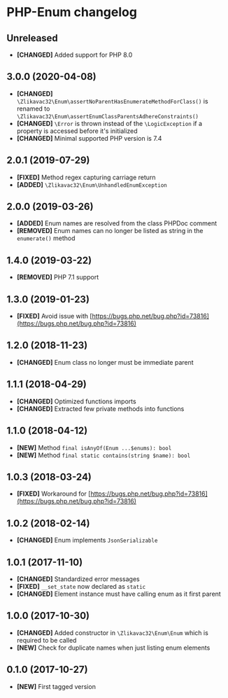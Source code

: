 # PHP-Enum changelog

## Unreleased

* **[CHANGED]** Added support for PHP 8.0

## 3.0.0 (2020-04-08)

* **[CHANGED]** `\Zlikavac32\Enum\assertNoParentHasEnumerateMethodForClass()` is renamed to `\Zlikavac32\Enum\assertEnumClassParentsAdhereConstraints()`
* **[CHANGED]** `\Error` is thrown instead of the `\LogicException` if a property is accessed before it's initialized
* **[CHANGED]** Minimal supported PHP version is 7.4

## 2.0.1 (2019-07-29)

* **[FIXED]** Method regex capturing carriage return
* **[ADDED]** `\Zlikavac32\Enum\UnhandledEnumException`

## 2.0.0 (2019-03-26)

* **[ADDED]** Enum names are resolved from the class PHPDoc comment
* **[REMOVED]** Enum names can no longer be listed as string in the `enumerate()` method

## 1.4.0 (2019-03-22)

* **[REMOVED]** PHP 7.1 support

## 1.3.0 (2019-01-23)

* **[FIXED]** Avoid issue with [https://bugs.php.net/bug.php?id=73816](https://bugs.php.net/bug.php?id=73816)

## 1.2.0 (2018-11-23)

* **[CHANGED]** Enum class no longer must be immediate parent

## 1.1.1 (2018-04-29)

* **[CHANGED]** Optimized functions imports
* **[CHANGED]** Extracted few private methods into functions

## 1.1.0 (2018-04-12)

* **[NEW]** Method `final isAnyOf(Enum ...$enums): bool`
* **[NEW]** Method `final static contains(string $name): bool`

## 1.0.3 (2018-03-24)

* **[FIXED]** Workaround for [https://bugs.php.net/bug.php?id=73816](https://bugs.php.net/bug.php?id=73816)

## 1.0.2 (2018-02-14)

* **[CHANGED]** Enum implements `JsonSerializable`

## 1.0.1 (2017-11-10)

* **[CHANGED]** Standardized error messages
* **[FIXED]** `__set_state` now declared as `static`
* **[CHANGED]** Element instance must have calling enum as it first parent

## 1.0.0 (2017-10-30)

* **[CHANGED]** Added constructor in `\Zlikavac32\Enum\Enum` which is required to be called
* **[NEW]** Check for duplicate names when just listing enum elements

## 0.1.0 (2017-10-27)

* **[NEW]** First tagged version
